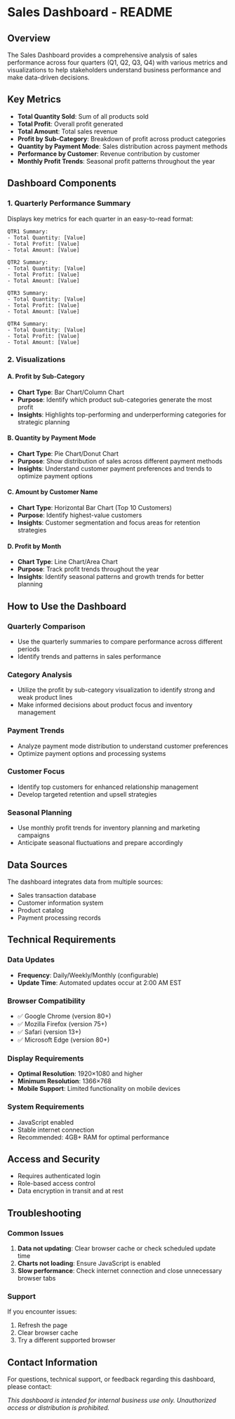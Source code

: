 # Sales Dashboard - README

## Overview
The Sales Dashboard provides a comprehensive analysis of sales performance across four quarters (Q1, Q2, Q3, Q4) with various metrics and visualizations to help stakeholders understand business performance and make data-driven decisions.

## Key Metrics
- **Total Quantity Sold**: Sum of all products sold
- **Total Profit**: Overall profit generated
- **Total Amount**: Total sales revenue
- **Profit by Sub-Category**: Breakdown of profit across product categories
- **Quantity by Payment Mode**: Sales distribution across payment methods
- **Performance by Customer**: Revenue contribution by customer
- **Monthly Profit Trends**: Seasonal profit patterns throughout the year

## Dashboard Components

### 1. Quarterly Performance Summary
Displays key metrics for each quarter in an easy-to-read format:

```
QTR1 Summary:
- Total Quantity: [Value]
- Total Profit: [Value]
- Total Amount: [Value]

QTR2 Summary:
- Total Quantity: [Value]
- Total Profit: [Value]
- Total Amount: [Value]

QTR3 Summary:
- Total Quantity: [Value]
- Total Profit: [Value]
- Total Amount: [Value]

QTR4 Summary:
- Total Quantity: [Value]
- Total Profit: [Value]
- Total Amount: [Value]
```

### 2. Visualizations

#### A. Profit by Sub-Category
- **Chart Type**: Bar Chart/Column Chart
- **Purpose**: Identify which product sub-categories generate the most profit
- **Insights**: Highlights top-performing and underperforming categories for strategic planning

#### B. Quantity by Payment Mode
- **Chart Type**: Pie Chart/Donut Chart
- **Purpose**: Show distribution of sales across different payment methods
- **Insights**: Understand customer payment preferences and trends to optimize payment options

#### C. Amount by Customer Name
- **Chart Type**: Horizontal Bar Chart (Top 10 Customers)
- **Purpose**: Identify highest-value customers
- **Insights**: Customer segmentation and focus areas for retention strategies

#### D. Profit by Month
- **Chart Type**: Line Chart/Area Chart
- **Purpose**: Track profit trends throughout the year
- **Insights**: Identify seasonal patterns and growth trends for better planning

## How to Use the Dashboard

### Quarterly Comparison
- Use the quarterly summaries to compare performance across different periods
- Identify trends and patterns in sales performance

### Category Analysis
- Utilize the profit by sub-category visualization to identify strong and weak product lines
- Make informed decisions about product focus and inventory management

### Payment Trends
- Analyze payment mode distribution to understand customer preferences
- Optimize payment options and processing systems

### Customer Focus
- Identify top customers for enhanced relationship management
- Develop targeted retention and upsell strategies

### Seasonal Planning
- Use monthly profit trends for inventory planning and marketing campaigns
- Anticipate seasonal fluctuations and prepare accordingly

## Data Sources
The dashboard integrates data from multiple sources:
- Sales transaction database
- Customer information system
- Product catalog
- Payment processing records

## Technical Requirements

### Data Updates
- **Frequency**: Daily/Weekly/Monthly (configurable)
- **Update Time**: Automated updates occur at 2:00 AM EST

### Browser Compatibility
- ✅ Google Chrome (version 80+)
- ✅ Mozilla Firefox (version 75+)
- ✅ Safari (version 13+)
- ✅ Microsoft Edge (version 80+)

### Display Requirements
- **Optimal Resolution**: 1920×1080 and higher
- **Minimum Resolution**: 1366×768
- **Mobile Support**: Limited functionality on mobile devices

### System Requirements
- JavaScript enabled
- Stable internet connection
- Recommended: 4GB+ RAM for optimal performance

## Access and Security
- Requires authenticated login
- Role-based access control
- Data encryption in transit and at rest

## Troubleshooting

### Common Issues
1. **Data not updating**: Clear browser cache or check scheduled update time
2. **Charts not loading**: Ensure JavaScript is enabled
3. **Slow performance**: Check internet connection and close unnecessary browser tabs

### Support
If you encounter issues:
1. Refresh the page
2. Clear browser cache
3. Try a different supported browser

## Contact Information
For questions, technical support, or feedback regarding this dashboard, please contact:


*This dashboard is intended for internal business use only. Unauthorized access or distribution is prohibited.*
